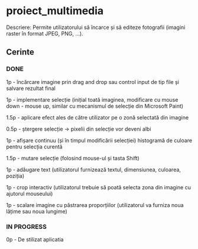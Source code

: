 # proiect_multimedia

Descriere: Permite utilizatorului să încarce și să editeze fotografii (imagini raster în format JPEG, PNG, ...).

## Cerinte

### DONE

1p - încărcare imagine prin drag and drop sau control input de tip file și salvare rezultat final 

1p - implementare selecție (inițial toată imaginea, modificare cu mouse down - mouse up, similar cu mecanismul de
selecție din Microsoft Paint)

1.5p - aplicare efect ales de către utilizator pe o zonă selectată din imagine

0.5p - ștergere selecție -> pixelii din selecție vor deveni albi

1p - afișare continuu (și în timpul modificării selecției) histogramă de culoare pentru selecția curentă

1.5p - mutare selecție (folosind mouse-ul și tasta Shift)

1p - adăugare text (utilizatorul furnizează textul, dimensiunea, culoarea, poziția)

1p - crop interactiv (utilizatorul trebuie să poată selecta zona din imagine cu ajutorul mouseului)

1p - scalare imagine cu păstrarea proporțiilor (utilizatorul va furniza noua lățime sau noua lungime)

### IN PROGRESS

0p - De stilizat aplicatia






